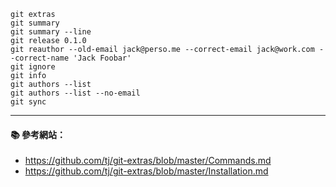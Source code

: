 
```
git extras
git summary
git summary --line
git release 0.1.0
git reauthor --old-email jack@perso.me --correct-email jack@work.com --correct-name 'Jack Foobar'
git ignore
git info
git authors --list
git authors --list --no-email
git sync
```
---

#### :books: 參考網站：
- https://github.com/tj/git-extras/blob/master/Commands.md
- https://github.com/tj/git-extras/blob/master/Installation.md
